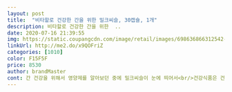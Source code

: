 ```yaml
---
layout: post 
title:  "비타할로 건강한 간을 위한 밀크씨슬, 30캡슐, 1개" 
description: 비타할로 건강한 간을 위한  ..
date: 2020-07-16 21:39:55 
img: https://static.coupangcdn.com/image/retail/images/698636866312542-984495c0-29a9-46e7-88e5-25fcb1a9578a.jpg 
linkUrl: http://me2.do/x9QOFriZ 
categories: [1010] 
color: F15F5F 
price: 8530 
author: brandMaster 
cont: 간 건강을 위해서 영양제를 알아보던 중에 밀크씨슬이 눈에 띄어서<br/>건강식품은 건강할 때 먹는거잖아요?<br/>구매하게 되었습니다<br/>근데 삼일정도 먹어본결과 플라시보효과 인지 진짜인건지 모르겠지만<br/>꾸준히 먹어보려구요<br/>나이가 들수록 술이 달아지는데 제 간은 걱정되더라구요.<br/><br/>낮에 잠 쏟아지는게 줄은거같아요ㅋㅋ<br/>또 다른 약들과 달리 오랜만에 보는 개별 포장이네요! 보통 통에 다같이 들어있어 항상 열고 닫고 하다보면 위생적이지는 않다고 생각했는데 개별포장이라 먹기도 좋습니다.<br/><br/>몸에 효과가 나오지 않겠어요?ㅋㅋ<br/>복용시작한지 며칠안되긴 했지만 보통 영양제는 최소 한달은 먹어봐야<br/>부담스러워서ㅠ 비타할로 밀크씨슬은 가격도 착하고 후기도 괜찮아서<br/>부담없이 구매했어요<br/>색깔이 까매서 뭔가 간에 더 도움이 될것같은 느낌적인 느낌?ㅋ<br/>생각보다 알맹이가 크지 않아서 먹는데 불편하지 않았구요<br/>약도 그리 큰 사이즈는 아니라 먹기 편하네요<br/> 
---
```

 